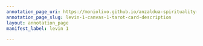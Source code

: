 ```yaml
---
annotation_page_uri: https://moniolivo.github.io/anzaldua-spirituality-recordings/annotations/levin-1-canvas-1-tarot-card-description.json
annotation_page_slug: levin-1-canvas-1-tarot-card-description
layout: annotation_page
manifest_label: levin 1

---
```

